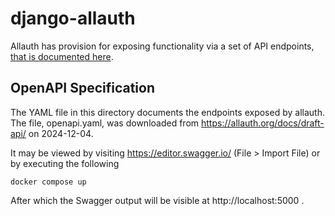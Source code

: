 # django-allauth
Allauth has provision for exposing functionality via a set of API endpoints, [that is documented here](https://docs.allauth.org/en/latest/headless/index.html).

## OpenAPI Specification
The YAML file in this directory documents the endpoints exposed by allauth. The file, openapi.yaml, was downloaded from https://allauth.org/docs/draft-api/ on 2024-12-04.

It may be viewed by visiting https://editor.swagger.io/ (File > Import File) or by executing the following

```
docker compose up
```

After which the Swagger output will be visible at http://localhost:5000 .

